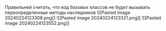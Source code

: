 Правильней считать, что код базовых классов не будет вызывать переопределенные методы наследников
![[Pasted image 20240224123308.png]]
![[Pasted image 20240224123321.png]]
![[Pasted image 20240224123552.png]]
